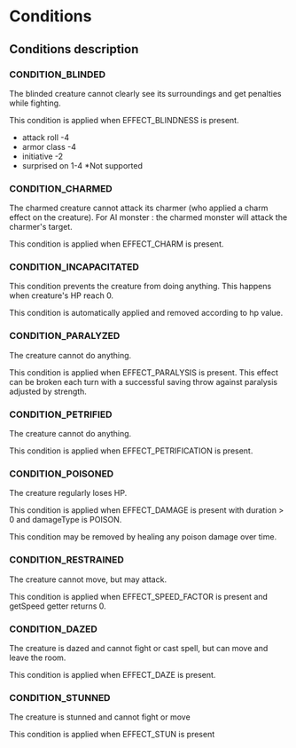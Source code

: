 # Conditions

## Conditions description

### CONDITION_BLINDED

The blinded creature cannot clearly see its surroundings and get penalties
while fighting.

This condition is applied when EFFECT_BLINDNESS is present.

- attack roll -4
- armor class -4
- initiative -2
- surprised on 1-4 *Not supported

### CONDITION_CHARMED

The charmed creature cannot attack its charmer (who applied a charm effect on the creature).
For AI monster : the charmed monster will attack the charmer's target.

This condition is applied when EFFECT_CHARM is present.

### CONDITION_INCAPACITATED

This condition prevents the creature from doing anything. This happens when
creature's HP reach 0.

This condition is automatically applied and removed according to hp value.

### CONDITION_PARALYZED

The creature cannot do anything.

This condition is applied when EFFECT_PARALYSIS is present.
This effect can be broken each turn with a successful saving throw against
paralysis adjusted by strength.

### CONDITION_PETRIFIED

The creature cannot do anything.

This condition is applied when EFFECT_PETRIFICATION is present.

### CONDITION_POISONED

The creature regularly loses HP.

This condition is applied when EFFECT_DAMAGE is present with duration > 0 and damageType is POISON.

This condition may be removed by healing any poison damage over time.

### CONDITION_RESTRAINED

The creature cannot move, but may attack.

This condition is applied when EFFECT_SPEED_FACTOR is present and getSpeed getter returns 0.

### CONDITION_DAZED

The creature is dazed and cannot fight or cast spell, but can move and leave the room.

This condition is applied when EFFECT_DAZE is present.

### CONDITION_STUNNED

The creature is stunned and cannot fight or move

This condition is applied when EFFECT_STUN is present
